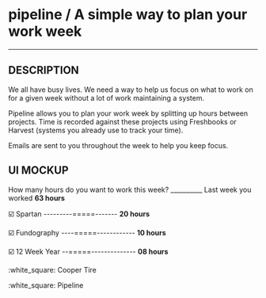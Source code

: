 pipeline / A simple way to plan your work week
==============================================
***

## DESCRIPTION

We all have busy lives. We need a way to help us focus on what to work on for a given week without a lot of work maintaining a system.

Pipeline allows you to plan your work week by splitting up hours between projects. Time is recorded against these projects using 
Freshbooks or Harvest (systems you already use to track your time).

Emails are sent to you throughout the week to help you keep focus.

## UI MOCKUP

How many hours do you want to work this week? __________ Last week you worked __63 hours__

:ballot_box_with_check: Spartan      ---------=====------- __20 hours__

:ballot_box_with_check: Fundography  ----=====------------ __10 hours__

:ballot_box_with_check: 12 Week Year --=====-------------- __08 hours__

:white_square: Cooper Tire

:white_square: Pipeline
